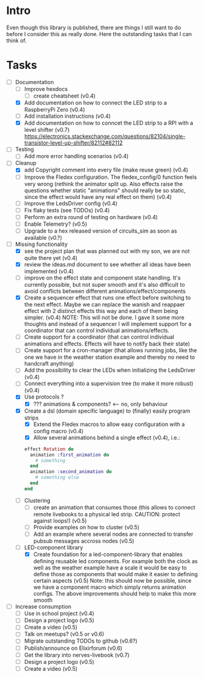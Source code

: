 <!--
Copyright 2023, Matthias Reik <fledex@reik.org>

SPDX-License-Identifier: Apache-2.0
-->

# Intro
Even though this library is published, there are things I still want to do before I consider this as really done. Here the outstanding tasks that I can think of.

# Tasks
- [ ] Documentation
  - [ ] Improve hexdocs
    - [ ] create cheatsheet (v0.4)
  - [x] Add documentation on how to connect the LED strip to a RaspberryPi Zero (v0.4) 
  - [ ] Add installation instructions (v0.4)
  - [x] Add documentation on how to conncet the LED strip to a RPI with a level shifter (v0.7)
        https://electronics.stackexchange.com/questions/82104/single-transistor-level-up-shifter/82112#82112
- [ ] Testing
  - [ ] Add more error handling scenarios (v0.4)
- [ ] Cleanup
  - [x] add Copyright comment into every file (make reuse green) (v0.4)
  - [ ] Improve the Fledex configuration. The fledex_config/0 function feels very wrong (rethink the animator split up. Also effects raise the questions whether static "animations" should really be so static, since the effect would have any real effect on them) (v0.4)
  - [ ] Improve the LedsDriver config (v0.4)
  - [ ] Fix flaky tests (see TODOs) (v0.4)
  - [ ] Perform an extra round of testing on hardware (v0.4)
  - [ ] Enable Telemetry? (v0.5)
  - [ ] Upgrade to a hex released version of circuits_sim as soon as available (v0.?)
- [ ] Missing functionality
  - [x] see the project plan that was planned out with my son, we are not quite there yet (v0.4)
  - [x] review the ideas.md document to see whether all ideas have been implemented (v0.4)
  - [ ] improve on the effect state and component state handling. It's currently possible, but not super smooth and it's also difficult to avoid conflicts between different animations/effect/components
  - [x] Create a sequencer effect that runs one effect before switching to the next effect. Maybe we  can replace the wanish and reappaer effect with 2 distinct effects this way and each of them being simpler. (v0.4) NOTE: This will not be done. I gave it some more thoughts and instead of a sequencer I will implement support for a coordinator that can control individual animations/effects.
  - [ ] Create support for a coordinator (that can control individual animations and effects. Effects will have to notify back their state)
  - [ ] Create support for a cron-manager (that allows running jobs, like the one we have in the weather station example and thereby no need to handcraft anything)
  - [ ] Add the possibility to clear the LEDs when initializing the LedsDriver (v0.4)
  - [ ] Connect everything into a supervision tree (to make it more robust) (v0.4)
  - [x] Use protocols ?
    - [x] ??? animations & components? <-- no, only behaviour
  - [x] Create a dsl (domain specific language) to (finally) easily program strips
    - [x] Extend the Fledex macros to allow easy configuration with a config macro (v0.4)
    - [x] Allow several animations behind a single effect (v0.4), i.e.:
    ```elixir
    effect Rotation do
      animation :first_animation do
        # something
      end
      animation :second_animation do
        # something else
      end
    end
    ```
  - [ ] Clustering
    - [ ] create an animation that consumes those (this allows to connect remote livebooks to a physical led strip. CAUTION: protect against loops!) (v0.5)
    - [ ] Provide examples on how to cluster (v0.5)
    - [ ] Add an example where several nodes are connected to transfer pubsub messages accross nodes (v0.5)
  - [ ] LED-component library
    - [x] Create foundation for a led-component-library that enables defining reusable led components. For example both the clock as well as the weather example have a scale it would be easy to define those as components that would make it easier to defining certain aspects (v0.5) Note: this should now be possible, since we have a component macro which simply returns animation configs. The above improvements should help to make this more smooth
- [ ] Increase consumption
  - [ ] Use in school project (v0.4)
  - [ ] Design a project logo (v0.5)
  - [ ] Create a video (v0.5)
  - [ ] Talk on meetups? (v0.5 or v0.6)
  - [ ] Migrate outstanding TODOs to github (v0.6?)
  - [ ] Publish/announce on Elixirforum (v0.6)
  - [ ] Get the library into nerves-livebook (v0.7)
  - [ ] Design a project logo (v0.5)
  - [ ] Create a video (v0.5)
